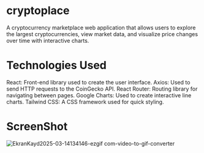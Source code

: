 # cryptoplace
A cryptocurrency marketplace web application that allows users to explore the largest cryptocurrencies, view market data, and visualize price changes over time with interactive charts. 

# Technologies Used
React: Front-end library used to create the user interface.
Axios: Used to send HTTP requests to the CoinGecko API.
React Router: Routing library for navigating between pages.
Google Charts: Used to create interactive line charts.
Tailwind CSS: A CSS framework used for quick styling.

# ScreenShot
![EkranKayd2025-03-14134146-ezgif com-video-to-gif-converter](https://github.com/user-attachments/assets/a7025e97-028b-49f5-8749-beeb6c92b5fc)
